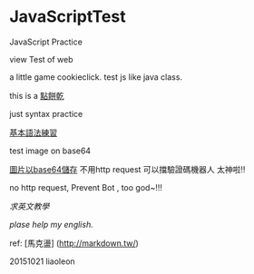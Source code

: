 # JavaScriptTest
JavaScript Practice

view Test of web

a little game cookieclick.
test js like java class.

this is a [點餅乾](http://liaoleon.github.io/jsTest/cookieClickClass.html) 

just syntax practice 

[基本語法練習](http://liaoleon.github.io/jsTest/javascript.html)

test image on base64

[圖片以base64儲存](http://liaoleon.github.io/jsTest/imgbase64.html)
不用http request 可以擋驗證碼機器人  太神啦!!

no http request, Prevent Bot , too god~!!!

*求英文教學*

_plase help my english._

ref: [馬克盪] (http://markdown.tw/)

20151021
liaoleon

